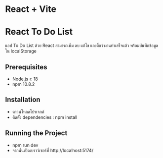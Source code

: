 # React + Vite
# React To Do List

แอป To Do List ด้วย React สามารถเพิ่ม ลบ แก้ไข และติ้กว่างานทำเสร็จแล้ว พร้อมบันทึกข้อมูลใน localStorage

## Prerequisites

- Node.js ≥ 18
- npm 10.8.2


## Installation
- ดาวน์โหลดโปรเจกต์
- ติดตั้ง dependencies : npm install


## Running the Project
- npm run dev
- จากนั้นเปิดเบราว์เซอร์ที่ http://localhost:5174/

